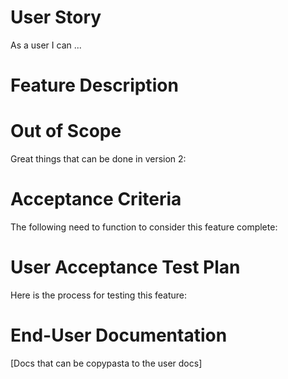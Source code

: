 # User Story

As a user I can ...

# Feature Description


# Out of Scope

Great things that can be done in version 2:


# Acceptance Criteria

The following need to function to consider this feature complete:

# User Acceptance Test Plan

Here is the process for testing this feature:

# End-User Documentation

[Docs that can be copypasta to the user docs]
